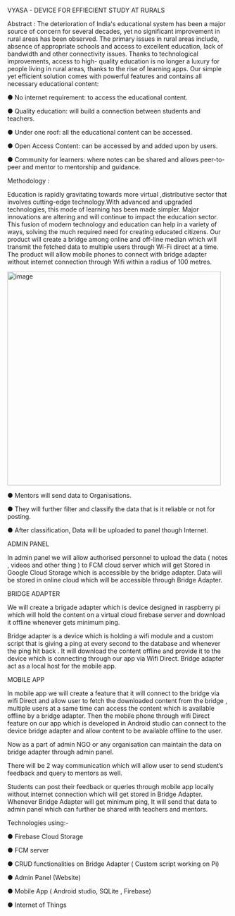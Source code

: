 VYASA - DEVICE FOR EFFIECIENT STUDY AT RURALS

Abstract :
The deterioration of India's educational system has been a major source of concern for several decades, yet no significant improvement in rural areas has been observed. The primary issues in rural areas include, absence of appropriate schools and access to excellent education, lack of bandwidth and other connectivity issues. Thanks to technological improvements, access to high- quality education is no longer a luxury for people living in rural areas, thanks to the rise of learning apps. Our simple yet efficient solution comes with powerful features and contains all necessary educational content:

● No internet requirement: to access the educational content.

● Quality education: will build a connection between students and teachers.

● Under one roof: all the educational content can be accessed.

● Open Access Content: can be accessed by and added upon by users.

● Community for learners: where notes can be shared and allows peer-to-peer and mentor to mentorship and guidance.

Methodology :
 
Education is rapidly gravitating towards more virtual ,distributive sector that involves cutting-edge technology.With advanced and upgraded technologies, this mode of learning has been made simpler. Major innovations are altering and will continue to impact the education sector. This fusion of modern technology and education can help in a variety of ways, solving the much required need for creating educated citizens.
Our product will create a bridge among online and off-line median which will transmit the fetched data to multiple users through Wi-Fi direct at a time.
The product will allow mobile phones to connect with bridge adapter without internet connection through Wifi within a radius of 100 metres.

<img width="485" alt="image" src="https://user-images.githubusercontent.com/67583008/190897414-63a14d7b-1426-45c3-8b35-78b7895a7837.png">

● Mentors will send data to Organisations.

● They will further filter and classify the data that is it reliable or not for posting.

● After classification, Data will be uploaded to panel though Internet.

ADMIN PANEL

In admin panel we will allow authorised personnel to upload the data ( notes , videos and other thing ) to FCM cloud server which will get Stored in Google Cloud Storage which is accessible by the bridge adapter.
Data will be stored in online cloud which will be accessible through Bridge Adapter.

BRIDGE ADAPTER

We will create a brigade adapter which is device designed in raspberry pi which will hold the content on a virtual cloud firebase server and download it offline whenever gets minimum ping.

Bridge adapter is a device which is holding a wifi module and a custom script that is giving a ping at every second to the database and whenever the ping hit back . It will download the content offline and provide it to the device which is connecting through our app via Wifi Direct. Bridge adapter act as a local host for the mobile app.

MOBILE APP

In mobile app we will create a feature that it will connect to the bridge via wifi Direct and allow user to fetch the downloaded content from the bridge , multiple users at a same time can access the content which is available offline by a bridge adapter. Then the mobile phone through wifi Direct feature on our app which is developed in Android studio can connect to the device bridge adapter and allow content to be available offline to the user.

Now as a part of admin NGO or any organisation can maintain the data on bridge adapter through admin panel.

There will be 2 way communication which will allow user to send student’s feedback and query to mentors as well.

Students can post their feedback or queries through mobile app locally without internet connection which will get stored in Bridge Adapter. Whenever Bridge Adapter will get minimum ping, It will send that data to admin panel which can further be shared with teachers and mentors.

Technologies using:-

● Firebase Cloud Storage

● FCM server

● CRUD functionalities on Bridge Adapter ( Custom script working on Pi)

● Admin Panel (Website)

● Mobile App ( Android studio, SQLite , Firebase)

● Internet of Things
 
